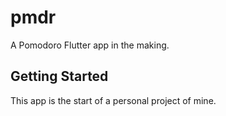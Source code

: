 # pmdr

A Pomodoro Flutter app in the making.

## Getting Started

This app is the start of a personal project of mine.